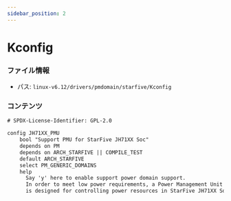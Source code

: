 ```yaml
---
sidebar_position: 2
---
```

# Kconfig

### ファイル情報

- パス: `linux-v6.12/drivers/pmdomain/starfive/Kconfig`

### コンテンツ

```txt
# SPDX-License-Identifier: GPL-2.0

config JH71XX_PMU
	bool "Support PMU for StarFive JH71XX Soc"
	depends on PM
	depends on ARCH_STARFIVE || COMPILE_TEST
	default ARCH_STARFIVE
	select PM_GENERIC_DOMAINS
	help
	  Say 'y' here to enable support power domain support.
	  In order to meet low power requirements, a Power Management Unit (PMU)
	  is designed for controlling power resources in StarFive JH71XX SoCs.

```
